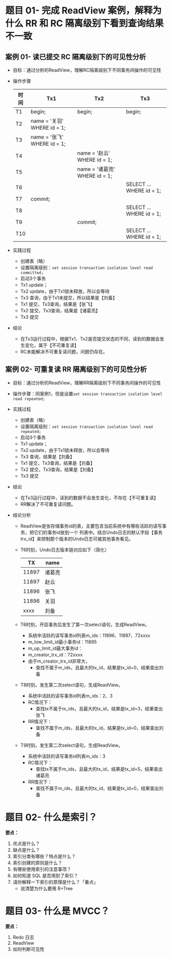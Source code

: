 # 题目 01- 完成 ReadView 案例，解释为什么 RR 和 RC 隔离级别下看到查询结果不一致
## 案例 01- 读已提交 RC 隔离级别下的可见性分析

- 目标：通过分析的ReadView，理解RC隔离级别下不同事务间操作的可见性

- 操作步骤

  | 时间 | Tx1                         | Tx2                           | Tx3                      |
  | ---- | --------------------------- | ----------------------------- | ------------------------ |
  | T1   | begin;                      | begin;                        | begin;                   |
  | T2   | name = '关羽' WHERE id = 1; |                               |                          |
  | T3   | name = '张飞' WHERE id = 1; |                               |                          |
  | T4   |                             | name = '赵云' WHERE id = 1;   |                          |
  | T5   |                             | name = '诸葛亮' WHERE id = 1; |                          |
  | T6   |                             |                               | SELECT ... WHERE id = 1; |
  | T7   | commit;                     |                               |                          |
  | T8   |                             |                               | SELECT ... WHERE id = 1; |
  | T9   |                             | commit;                       |                          |
  | T10  |                             |                               | SELECT ... WHERE id = 1; |

- 实践过程

  - 创建表（略）
  - 设置隔离级别：`set session transaction isolation level read committed;`
  - 启动3个事务
  - Tx1 update；
  - Tx2 update，由于Tx1锁未释放，所以会等待
  - Tx3 查询，由于Tx1未提交，所以结果是【刘备】
  - Tx1 提交，Tx3查询，结果是【张飞】
  - Tx2 提交，Tx3查询，结果是【诸葛亮】
  - Tx3 提交

- 结论

  - 在Tx3运行过程中，根据Tx1、Tx2是否提交状态的不同，读到的数据会发生变化，属于【不可重复读】
  - RC未能解决不可重复读问题，问题仍存在。

## 案例 02- 可重复读 RR 隔离级别下的可见性分析

- 目标：通过分析的ReadView，理解RR隔离级别下不同事务间操作的可见性
- 操作步骤：同案例1，但是设置`set session transaction isolation level read repeated;`
- 实践过程
  - 创建表（略）
  - 设置隔离级别：`set session transaction isolation level read repeated;`
  - 启动3个事务
  - Tx1 update；
  - Tx2 update，由于Tx1锁未释放，所以会等待
  - Tx3 查询，结果是【刘备】
  - Tx1 提交，Tx3查询，结果是【刘备】
  - Tx2 提交，Tx3查询，结果是【刘备】
  - Tx3 提交

- 结论
  - 在Tx3运行过程中，读到的数据不会发生变化，不存在【不可重复读】
  - RR解决了不可重复读问题。


- 结论分析

  - ReadView是张存储事务id的表，主要包含当前系统中有哪些活跃的读写事务，把它们的事务id放到一个 列表中。结合Undo日志的默认字段【事务trx_id】来控制那个版本的Undo日志可被其他事务看见。

  - T6时刻，Undo日志版本链对应如下（简化）

    | TX    | name   |
    | ----- | ------ |
    | 11897 | 诸葛亮 |
    | 11897 | 赵云   |
    | 11896 | 张飞   |
    | 11896 | 关羽   |
    | xxxx  | 刘备   |

  - T6时刻，开启事务后发生了第一次select语句，生成ReadView。

    - 系统中活跃的读写事务id列表m_ids：11896、11897、72xxxx
    - m_low_limit_id最小事务id：11895
    - m_up_limit_id最大事务id：
    - m_creator_trx_id：72xxxx
    - 由于m_creator_trx_id非常大，
      - 查找不属于m_ids，且最大的tx_id，结果是tx_id=0，结果查出刘备

  - T8时刻，发生第二次select语句，生成ReadView。

    - 系统中活跃的读写事务id列表m_ids：2、3
    - RC情况下：
      - 查找tx不属于m_ids，且最大的tx_id，结果是tx_id=3，结果查出张飞
    - RR情况下：
      - 查找不属于m_ids，且最大的tx_id，结果是tx_id=0，结果查出刘备

  - T9时刻，发生第二次select语句，生成ReadView。

    - 系统中活跃的读写事务id列表m_ids：3
    - RC情况下：
      - 查找tx不属于m_ids，且最大的tx_id，结果是tx_id=5，结果查出诸葛亮
    - RR情况下：
      - 查找不属于m_ids，且最大的tx_id，结果是tx_id=0，结果查出刘备

# 题目 02- 什么是索引？

**要点：**

1. 优点是什么？
2. 缺点是什么？
3. 索引分类有哪些？特点是什么？
4. 索引创建的原则是什么？
5. 有哪些使用索引的注意事项？
6. 如何知道 SQL 是否用到了索引？
7. 请你解释一下索引的原理是什么？「重点」
   - 说清楚为什么要用 B+Tree

# 题目 03- 什么是 MVCC？

**要点：**

1. Redo 日志
2. ReadView
3. 如何判断可见性